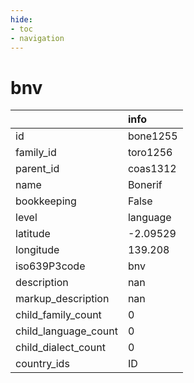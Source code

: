 ```yaml
---
hide:
- toc
- navigation
---
```

# bnv
|                      | info     |
|:---------------------|:---------|
| id                   | bone1255 |
| family_id            | toro1256 |
| parent_id            | coas1312 |
| name                 | Bonerif  |
| bookkeeping          | False    |
| level                | language |
| latitude             | -2.09529 |
| longitude            | 139.208  |
| iso639P3code         | bnv      |
| description          | nan      |
| markup_description   | nan      |
| child_family_count   | 0        |
| child_language_count | 0        |
| child_dialect_count  | 0        |
| country_ids          | ID       |